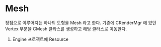 # Mesh

정점으로 이루어지는 하나의 도형을 Mesh 라고 한다. 기존에 CRenderMgr 에 있던 Vertex 부분을 CMesh 클라스를 생성하고 해당 클라스로 이동한다.

1. Engine 프로젝트에 Resource 